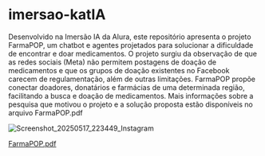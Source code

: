 # imersao-katIA
Desenvolvido na Imersão IA da Alura, este repositório apresenta o projeto FarmaPOP, um chatbot e agentes projetados para solucionar a dificuldade de encontrar e doar medicamentos.  O projeto surgiu da observação de que as redes sociais (Meta) não permitem postagens de doação de medicamentos e que os grupos de doação existentes no Facebook carecem de regulamentação, além de outras limitações.  FarmaPOP propõe conectar doadores, donatários e farmácias de uma determinada região, facilitando a busca e doação de medicamentos.  Mais informações sobre a pesquisa que motivou o projeto e a solução proposta estão disponíveis no arquivo FarmaPOP.pdf

![Screenshot_20250517_223449_Instagram](https://github.com/user-attachments/assets/1102ccc3-d158-4d70-adff-1f39f37b42cd)

[FarmaPOP.pdf](https://github.com/user-attachments/files/20270213/FarmaPOP.pdf)
